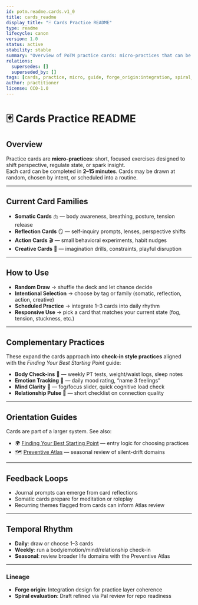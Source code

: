 ```yaml
---
id: potm.readme.cards.v1_0
title: cards_readme
display_title: "🃏 Cards Practice README"
type: readme
lifecycle: canon
version: 1.0
status: active
stability: stable
summary: "Overview of PoTM practice cards: micro-practices that can be drawn, selected, or scheduled for daily use. Includes guidance, complementary extensions, and links to orientation guides."
relations:
  supersedes: []
  superseded_by: []
tags: [cards, practice, micro, guide, forge_origin:integration, spiral_eval:pal_review]
author: practitioner
license: CC0-1.0
---
```


# 🃏 Cards Practice README

## Overview
Practice cards are **micro-practices**: short, focused exercises designed to shift perspective, regulate state, or spark insight.  
Each card can be completed in **2–15 minutes**. Cards may be drawn at random, chosen by intent, or scheduled into a routine.

---

## Current Card Families
- **Somatic Cards** 🫁 — body awareness, breathing, posture, tension release  
- **Reflection Cards** 🪞 — self-inquiry prompts, lenses, perspective shifts  
- **Action Cards** 🎬 — small behavioral experiments, habit nudges  
- **Creative Cards** 🎨 — imagination drills, constraints, playful disruption  

---

## How to Use
- **Random Draw** → shuffle the deck and let chance decide  
- **Intentional Selection** → choose by tag or family (somatic, reflection, action, creative)  
- **Scheduled Practice** → integrate 1–3 cards into daily rhythm  
- **Responsive Use** → pick a card that matches your current state (fog, tension, stuckness, etc.)  

---

## Complementary Practices
These expand the cards approach into **check-in style practices** aligned with the *Finding Your Best Starting Point* guide:

- **Body Check-ins** 🏃 — weekly PT tests, weight/waist logs, sleep notes  
- **Emotion Tracking** 💓 — daily mood rating, “name 3 feelings”  
- **Mind Clarity** 🧠 — fog/focus slider, quick cognitive load check  
- **Relationship Pulse** 🤝 — short checklist on connection quality  

---

## Orientation Guides
Cards are part of a larger system. See also:

- 🌍 [Finding Your Best Starting Point](../../practitioners/human/guides/finding_best_starting_point.md) — entry logic for choosing practices  
- 🗺️ [Preventive Atlas](../../meta/preventive_atlas.md) — seasonal review of silent-drift domains  

---

## Feedback Loops
- Journal prompts can emerge from card reflections  
- Somatic cards prepare for meditation or roleplay  
- Recurring themes flagged from cards can inform Atlas review  

---

## Temporal Rhythm
- **Daily**: draw or choose 1–3 cards  
- **Weekly**: run a body/emotion/mind/relationship check-in  
- **Seasonal**: review broader life domains with the Preventive Atlas  

---

### Lineage
- **Forge origin**: Integration design for practice layer coherence  
- **Spiral evaluation**: Draft refined via Pal review for repo readiness  
